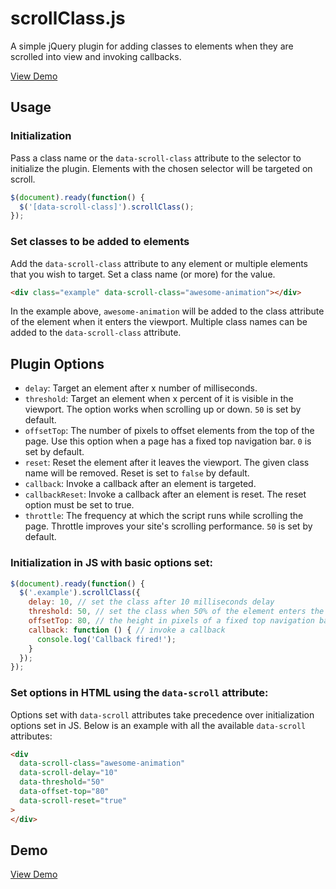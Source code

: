 # scrollClass.js

A simple jQuery plugin for adding classes to elements when they are scrolled into view and invoking callbacks.  

[View Demo](http://www.virgiliudiaconu.com/work/scroll-class/)

## Usage

### Initialization

Pass a class name or the `data-scroll-class` attribute to the selector to initialize the plugin. Elements with the chosen selector will be targeted on scroll.

```js
$(document).ready(function() {
  $('[data-scroll-class]').scrollClass();
});
```

### Set classes to be added to elements

Add the `data-scroll-class` attribute to any element or multiple elements that you wish to target. Set a class name (or more) for the value.

```html
<div class="example" data-scroll-class="awesome-animation"></div>
```

In the example above, `awesome-animation` will be added to the class attribute of the element when it enters the viewport. Multiple class names can be added to the `data-scroll-class` attribute.

## Plugin Options

- `delay`: Target an element after x number of milliseconds.
- `threshold`: Target an element when x percent of it is visible in the viewport. The option works when scrolling up or down. `50` is set by default.
- `offsetTop`: The number of pixels to offset elements from the top of the page. Use this option when a page has a fixed top navigation bar. `0` is set by default.
- `reset`: Reset the element after it leaves the viewport. The given class name will be removed. Reset is set to `false` by default.
- `callback`: Invoke a callback after an element is targeted.
- `callbackReset`: Invoke a callback after an element is reset. The reset option must be set to true.
- `throttle`: The frequency at which the script runs while scrolling the page. Throttle improves your site's scrolling performance. `50` is set by default.

### Initialization in JS with basic options set:

```js
$(document).ready(function() {
  $('.example').scrollClass({
    delay: 10, // set the class after 10 milliseconds delay
    threshold: 50, // set the class when 50% of the element enters the viewport
    offsetTop: 80, // the height in pixels of a fixed top navigation bar
    callback: function () { // invoke a callback
      console.log('Callback fired!');
    }
  });
});
```
### Set options in HTML using the `data-scroll` attribute:

Options set with `data-scroll` attributes take precedence over initialization options set in JS. Below is an example with all the available `data-scroll` attributes:

```html
<div
  data-scroll-class="awesome-animation"
  data-scroll-delay="10"
  data-threshold="50"
  data-offset-top="80"
  data-scroll-reset="true"
>
</div>
```

## Demo
[View Demo](http://www.virgiliudiaconu.com/work/scroll-class/)
